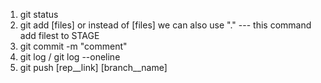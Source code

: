1. git status
2. git add [files] or instead of [files] we can also use "." --- this command add filest to STAGE
3. git commit -m "comment"
4. git log / git log --oneline
5. git push [rep__link] [branch__name]